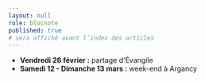 ```yaml
---
layout: null
role: blocnote
published: true
# sera affiché avant l’index des articles
---
```


- **Vendredi 26 février :** partage d'Évangile
- **Samedi 12 - Dimanche 13 mars :** week-end à Argancy
